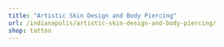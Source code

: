 ```yaml
---
title: "Artistic Skin Design and Body Piercing"
url: /indianapolis/artistic-skin-design-and-body-piercing/
shop: tattoo
---
```

